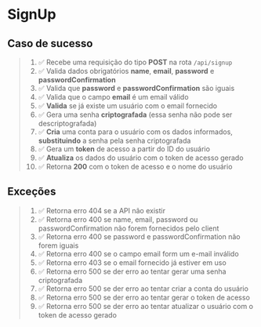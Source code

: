 # SignUp

## Caso de sucesso

> 1. ✅ Recebe uma requisição do tipo **POST** na rota `/api/signup`
> 2. ✅ Valida dados obrigatórios **name**, **email**, **password** e **passwordConfirmation**
> 3. ✅ Valida que **password** e **passwordConfirmation** são iguais
> 4. ✅ Valida que o campo **email** é um email válido
> 5. ✅ **Valida** se já existe um usuário com o email fornecido
> 6. ✅ Gera uma senha **criptografada** (essa senha não pode ser descriptografada)
> 7. ✅ **Cria** uma conta para o usuário com os dados informados, **substituindo** a senha pela senha criptografada
> 8. ✅ Gera um **token** de acesso a partir do ID do usuário
> 9. ✅ **Atualiza** os dados do usuário com o token de acesso gerado
> 10. ✅ Retorna **200** com o token de acesso e o nome do usuário

## Exceções

> 1. ✅ Retorna erro 404 se a API não existir
> 2. ✅ Retorna erro 400 se name, email, password ou passwordConfirmation não forem fornecidos pelo client
> 3. ✅ Retorna erro 400 se password e passwordConfirmation não forem iguais
> 4. ✅ Retorna erro 400 se o campo email form um e-mail inválido
> 5. ✅ Retorna erro 403 se o email fornecido já estiver em uso
> 6. ✅ Retorna erro 500 se der erro ao tentar gerar uma senha criptografada
> 7. ✅ Retorna erro 500 se der erro ao tentar criar a conta do usuário
> 8. ✅ Retorna erro 500 se der erro ao tentar gerar o token de acesso
> 9. ✅ Retorna erro 500 se der erro ao tentar atualizar o usuário com o token de acesso gerado
